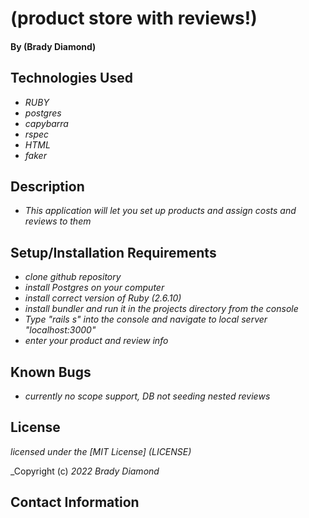 # (product store with reviews!)

#### By (Brady Diamond)

## Technologies Used

* _RUBY_
* _postgres_
* _capybarra_
* _rspec_
* _HTML_
* _faker_

## Description

* _This application will let you set up products and assign costs and reviews to them_

## Setup/Installation Requirements

* _clone github repository_
* _install Postgres on your computer_
* _install correct version of Ruby (2.6.10)_
* _install bundler and run it in the projects directory from the console_
* _Type "rails s" into the console and navigate to local server "localhost:3000"_
* _enter your product and review info_

## Known Bugs

* _currently no scope support, DB not seeding nested reviews_

## License
_licensed under the [MIT License] (LICENSE)_

_Copyright (c) _2022_ _Brady Diamond_ 
## Contact Information